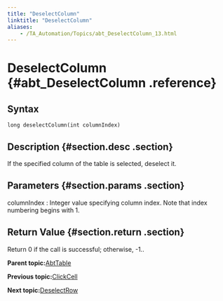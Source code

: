 ```yaml
--- 
title: "DeselectColumn"
linktitle: "DeselectColumn"
aliases: 
    - /TA_Automation/Topics/abt_DeselectColumn_13.html
---
```

# DeselectColumn {#abt_DeselectColumn .reference}

## Syntax

`long deselectColumn(int columnIndex)`

## Description {#section.desc .section}

If the specified column of the table is selected, deselect it.

## Parameters {#section.params .section}

columnIndex
:   Integer value specifying column index. Note that index numbering begins with 1.

## Return Value {#section.return .section}

Return 0 if the call is successful; otherwise, -1..

**Parent topic:**[AbtTable](../../TA_Automation/Topics/abt_AbtTable.html)

**Previous topic:**[ClickCell](../../TA_Automation/Topics/abt_ClickCell_13.html)

**Next topic:**[DeselectRow](../../TA_Automation/Topics/abt_DeselectRow_13.html)

